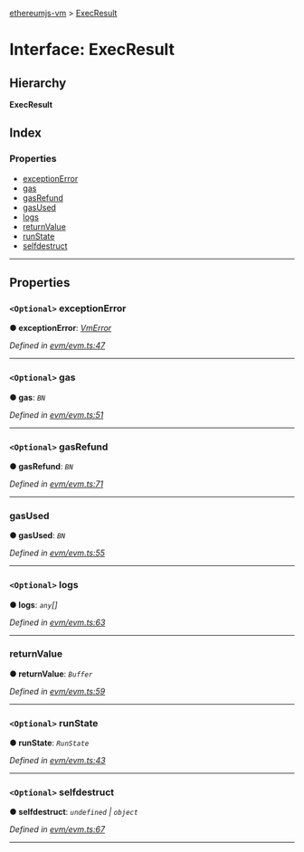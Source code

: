 [ethereumjs-vm](../README.md) > [ExecResult](../interfaces/execresult.md)

# Interface: ExecResult

## Hierarchy

**ExecResult**

## Index

### Properties

* [exceptionError](execresult.md#exceptionerror)
* [gas](execresult.md#gas)
* [gasRefund](execresult.md#gasrefund)
* [gasUsed](execresult.md#gasused)
* [logs](execresult.md#logs)
* [returnValue](execresult.md#returnvalue)
* [runState](execresult.md#runstate)
* [selfdestruct](execresult.md#selfdestruct)

---

## Properties

<a id="exceptionerror"></a>

### `<Optional>` exceptionError

**● exceptionError**: *[VmError](../classes/vmerror.md)*

*Defined in [evm/evm.ts:47](https://github.com/ethereumjs/ethereumjs-vm/blob/d2b1b34/packages/vm/lib/evm/evm.ts#L47)*

___
<a id="gas"></a>

### `<Optional>` gas

**● gas**: *`BN`*

*Defined in [evm/evm.ts:51](https://github.com/ethereumjs/ethereumjs-vm/blob/d2b1b34/packages/vm/lib/evm/evm.ts#L51)*

___
<a id="gasrefund"></a>

### `<Optional>` gasRefund

**● gasRefund**: *`BN`*

*Defined in [evm/evm.ts:71](https://github.com/ethereumjs/ethereumjs-vm/blob/d2b1b34/packages/vm/lib/evm/evm.ts#L71)*

___
<a id="gasused"></a>

###  gasUsed

**● gasUsed**: *`BN`*

*Defined in [evm/evm.ts:55](https://github.com/ethereumjs/ethereumjs-vm/blob/d2b1b34/packages/vm/lib/evm/evm.ts#L55)*

___
<a id="logs"></a>

### `<Optional>` logs

**● logs**: *`any`[]*

*Defined in [evm/evm.ts:63](https://github.com/ethereumjs/ethereumjs-vm/blob/d2b1b34/packages/vm/lib/evm/evm.ts#L63)*

___
<a id="returnvalue"></a>

###  returnValue

**● returnValue**: *`Buffer`*

*Defined in [evm/evm.ts:59](https://github.com/ethereumjs/ethereumjs-vm/blob/d2b1b34/packages/vm/lib/evm/evm.ts#L59)*

___
<a id="runstate"></a>

### `<Optional>` runState

**● runState**: *`RunState`*

*Defined in [evm/evm.ts:43](https://github.com/ethereumjs/ethereumjs-vm/blob/d2b1b34/packages/vm/lib/evm/evm.ts#L43)*

___
<a id="selfdestruct"></a>

### `<Optional>` selfdestruct

**● selfdestruct**: *`undefined` \| `object`*

*Defined in [evm/evm.ts:67](https://github.com/ethereumjs/ethereumjs-vm/blob/d2b1b34/packages/vm/lib/evm/evm.ts#L67)*

___

